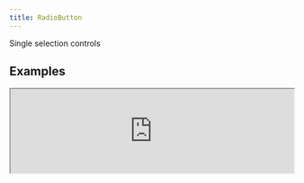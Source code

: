 ```yaml
---
title: RadioButton
---
```

Single selection controls

## Examples

<div><iframe style="width: 100%; margin: 0;" src="https://uiexplorer.blankapp.org/slices/radiobutton-example" scrolling="no" /></div>

```jsx
<RadioButton.Group>
  <RadioButton text="Option1" checked />
  <RadioButton text="Option2" />
</RadioButton.Group>
```

## States

### Disabled

<div><iframe style="width: 100%; margin: 0;" src="https://uiexplorer.blankapp.org/slices/radiobutton-state-disabled" scrolling="no" /></div>

```jsx
<RadioButton.Group>
  <RadioButton text="Option1" value="1" disabled />
  <RadioButton text="Option2" value="2" disabled />
</RadioButton.Group>
```

### Checked

<div><iframe style="width: 100%; margin: 0;" src="https://uiexplorer.blankapp.org/slices/radiobutton-state-checked" scrolling="no" /></div>

```jsx
<RadioButton.Group>
  <RadioButton text="Option1" value="1" checked />
  <RadioButton text="Option2" value="2" />
</RadioButton.Group>
```

## API

### Props

Name | Description | Type | Optional value | Default
--- | --- | --- | --- | ---
`CircleComponent` | - | element | - | -
`text` | - | string | - | Empty string ('')
`textStyle` | - | style | - | -
`value` | - | string | - | -
`disabled` | - | bool | - | `false`
`checked` | - | bool | - | `false`

### Events

Name | Description
--- | ---
`onCheckedChange` | -
